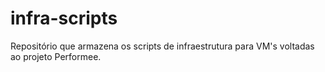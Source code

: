 # infra-scripts
Repositório que armazena os scripts de infraestrutura para VM's voltadas ao projeto Performee.
